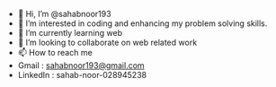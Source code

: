 - 👋 Hi, I’m @sahabnoor193
- 👀 I’m interested in coding and enhancing my problem solving skills.
- 🌱 I’m currently learning web
- 💞️ I’m looking to collaborate on web related work
- 📫 How to reach me
- Gmail : sahabnoor193@gmail.com
- LinkedIn : sahab-noor-028945238

<!---
sahabnoor193/sahabnoor193 is a ✨ special ✨ repository because its `README.md` (this file) appears on your GitHub profile.
You can click the Preview link to take a look at your changes.
--->

